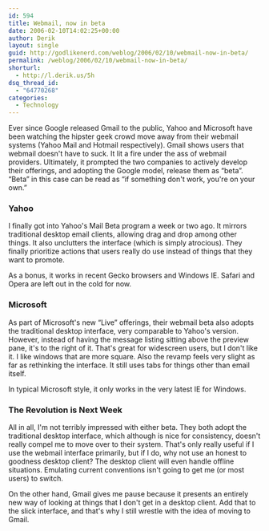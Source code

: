 ```yaml
---
id: 594
title: Webmail, now in beta
date: 2006-02-10T14:02:25+00:00
author: Derik
layout: single
guid: http://godlikenerd.com/weblog/2006/02/10/webmail-now-in-beta/
permalink: /weblog/2006/02/10/webmail-now-in-beta/
shorturl:
  - http://l.derik.us/5h
dsq_thread_id:
  - "64770268"
categories:
  - Technology
---
```

Ever since Google released Gmail to the public, Yahoo and Microsoft have been watching the hipster geek crowd move away from their webmail systems (Yahoo Mail and Hotmail respectively). Gmail shows users that webmail doesn't have to suck. It lit a fire under the ass of webmail providers. Ultimately, it prompted the two companies to actively develop their offerings, and adopting the Google model, release them as &#8220;beta&#8221;. &#8220;Beta&#8221; in this case can be read as &#8220;if something don't work, you're on your own.&#8221;

### Yahoo

I finally got into Yahoo's Mail Beta program a week or two ago. It mirrors traditional desktop email clients, allowing drag and drop among other things. It also unclutters the interface (which is simply atrocious). They finally prioritize actions that users really do use instead of things that they want to promote.

As a bonus, it works in recent Gecko browsers and Windows IE. Safari and Opera are left out in the cold for now.

### Microsoft

As part of Microsoft's new &#8220;Live&#8221; offerings, their webmail beta also adopts the traditional desktop interface, very comparable to Yahoo's version. However, instead of having the message listing sitting above the preview pane, it's to the right of it. That's great for widescreen users, but I don't like it. I like windows that are more square. Also the revamp feels very slight as far as rethinking the interface. It still uses tabs for things other than email itself.

In typical Microsoft style, it only works in the very latest IE for Windows.

### The Revolution is Next Week

All in all, I'm not terribly impressed with either beta. They both adopt the traditional desktop interface, which although is nice for consistency, doesn't really compel me to move over to their system. That's only really useful if I use the webmail interface primarily, but if I do, why not use an honest to goodness desktop client? The desktop client will even handle offline situations. Emulating current conventions isn't going to get me (or most users) to switch.

On the other hand, Gmail gives me pause because it presents an entirely new way of looking at things that I don't get in a desktop client. Add that to the slick interface, and that's why I still wrestle with the idea of moving to Gmail.